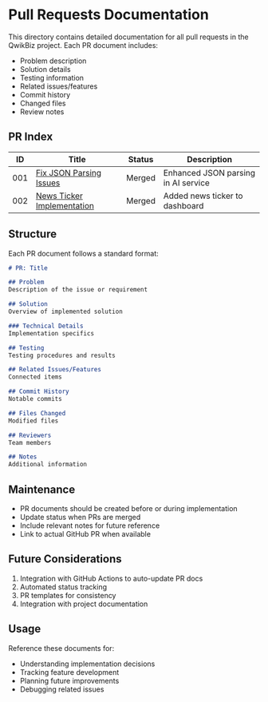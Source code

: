# Pull Requests Documentation

This directory contains detailed documentation for all pull requests in the QwikBiz project. Each PR document includes:
- Problem description
- Solution details
- Testing information
- Related issues/features
- Commit history
- Changed files
- Review notes

## PR Index

| ID | Title | Status | Description |
|----|-------|--------|-------------|
| 001 | [Fix JSON Parsing Issues](./001-fix-json-parsing.md) | Merged | Enhanced JSON parsing in AI service |
| 002 | [News Ticker Implementation](./002-news-ticker-implementation.md) | Merged | Added news ticker to dashboard |

## Structure

Each PR document follows a standard format:

```markdown
# PR: Title

## Problem
Description of the issue or requirement

## Solution
Overview of implemented solution

### Technical Details
Implementation specifics

## Testing
Testing procedures and results

## Related Issues/Features
Connected items

## Commit History
Notable commits

## Files Changed
Modified files

## Reviewers
Team members

## Notes
Additional information
```

## Maintenance

- PR documents should be created before or during implementation
- Update status when PRs are merged
- Include relevant notes for future reference
- Link to actual GitHub PR when available

## Future Considerations

1. Integration with GitHub Actions to auto-update PR docs
2. Automated status tracking
3. PR templates for consistency
4. Integration with project documentation

## Usage

Reference these documents for:
- Understanding implementation decisions
- Tracking feature development
- Planning future improvements
- Debugging related issues
